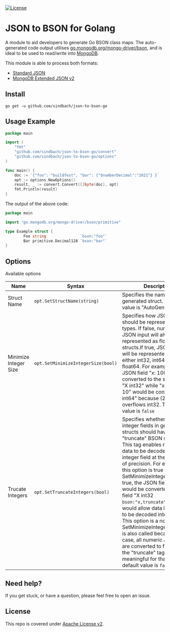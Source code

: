 [![License](https://img.shields.io/badge/License-Apache%202.0-blue.svg)](https://opensource.org/licenses/Apache-2.0)


# JSON to BSON for Golang

A module to aid developers to generate Go BSON class maps. The auto-generated code output utilises [go.mongodb.org/mongo-driver/bson](https://pkg.go.dev/go.mongodb.org/mongo-driver/bson), and is ideal to be used to read/write into [MongoDB](https://www.mongodb.com/).

This module is able to process both formats: 

* [Standard JSON](https://www.json.org/json-en.html)
* [MongoDB Extended JSON v2](https://docs.mongodb.com/manual/reference/mongodb-extended-json/)

## Install 

```
go get -u github.com/sindbach/json-to-bson-go
```

## Usage Example 

```go
package main

import (
	"fmt"
	"github.com/sindbach/json-to-bson-go/convert"
	"github.com/sindbach/json-to-bson-go/options"
)

func main() {
	doc := `{"foo": "buildfest", "bar": {"$numberDecimal":"2021"} }`
	opt := options.NewOptions()
	result, _ := convert.Convert([]byte(doc), opt)
    fmt.Println(result)
}
```

The output of the above code: 

```go
package main

import "go.mongodb.org/mongo-driver/bson/primitive"

type Example struct {
        Foo string               `bson:"foo"`
        Bar primitive.Decimal128 `bson:"bar"`
}
```

## Options 

Available options

| Name             | Syntax      | Description   
| ----------------------- | ---------------- | ---------------- |
| Struct Name             | `opt.SetStructName(string)` | Specifies the name of the generated struct. The default value is "AutoGenerated".
| Minimize Integer Size   | `opt.SetMinimizeIntegerSize(bool)` | Specifies how JSON numbers should be represented in Go types. If false, numbers in JSON input will always be represented as float64 in structs.If true, JSON numbers will be represented using either int32, int64, float32, or float64. For example, the JSON field "x: 100" would be converted to the struct field "X int32" while "x: 2^32 + 10" would be converted to "X int64" because (2^32 + 10) overflows int32. The default value is `false`
| Trucate Integers        | `opt.SetTruncateIntegers(bool)` | Specifies whether or not integer fields in generated structs should have the "truncate" BSON struct tag. This tag enables non-integer data to be decoded into the integer field at the risk of loss of precision. For example, if this option is true and SetMinimizeIntegerSize is true, the JSON field "x: 1.0" would be converted to struct field "X int32 `bson:"x,truncate"`", which would allow data like "x: 5.4" to be decoded into the struct. This option is a no-op if SetMinimizeIntegerSize(false) is also called because in that case, all numeric JSON fields are converted to float64 and the "truncate" tag is not meaningful for that type. The default value is `false`.


## Need help?
If you get stuck, or have a question, please feel free to open an issue.

## License

This repo is covered under [Apache License v2](LICENSE). 